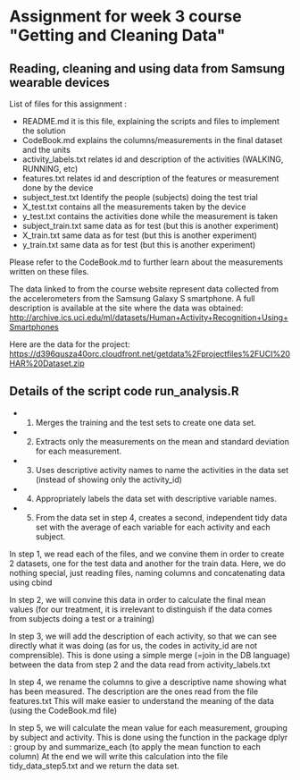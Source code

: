 # Assignment for week 3 course "Getting and Cleaning Data" 

## Reading, cleaning and using data from Samsung wearable devices

List of files for this assignment :
- README.md  it is this file, explaining the scripts and files to implement the solution
- CodeBook.md explains the columns/measurements in the final dataset and the units
- activity_labels.txt  relates id and description of the activities (WALKING, RUNNING, etc)
- features.txt  relates id and description of the features or measurement done by the device
- subject_test.txt Identify the people (subjects) doing the test trial
- X_test.txt  contains all the measurements taken by the device
- y_test.txt  contains the activities done while the measurement is taken
- subject_train.txt  same data as for test (but this is another experiment)
- X_train.txt   same data as for test (but this is another experiment)
- y_train.txt   same data as for test (but this is another experiment)

Please refer to the CodeBook.md to further learn about the measurements written on these files. 

The data linked to from the course website represent data collected from the accelerometers from the Samsung Galaxy S smartphone. A full description is available at the site where the data was obtained:
http://archive.ics.uci.edu/ml/datasets/Human+Activity+Recognition+Using+Smartphones

Here are the data for the project:
https://d396qusza40orc.cloudfront.net/getdata%2Fprojectfiles%2FUCI%20HAR%20Dataset.zip

## Details of the script code run_analysis.R

- 1) Merges the training and the test sets to create one data set. 
- 2) Extracts only the measurements on the mean and standard deviation for each measurement. 
- 3) Uses descriptive activity names to name the activities in the data set (instead of showing only the activity_id)
- 4) Appropriately labels the data set with descriptive variable names. 
- 5) From the data set in step 4, creates a second, independent tidy data set with the average of each variable for each activity and each subject.

In step 1, we read each of the files, and we convine them in order to create 2 datasets, one for the test data and another for the train data. Here, we do nothing special, just reading files, naming columns and concatenating data using cbind

In step 2, we will convine this data in order to calculate the final mean values (for our treatment, it is irrelevant to distinguish if the data comes from subjects doing a test or a training)

In step 3, we will add the description of each activity, so that we can see directly what it was doing (as for us, the codes in activity_id are not comprensible). This is done using a simple merge (=join in the DB language) between the data from step 2 and the data read from activity_labels.txt

In step 4, we rename the columns to give a descriptive name showing what has been measured. The description are the ones read from the file features.txt This will make easier to understand the meaning of the data (using the CodeBook.md file)

In step 5, we will calculate the mean value for each measurement, grouping by subject and activity. This is done using the function in the package dplyr : group by and summarize_each (to apply the mean function to each column)
At the end we will write this calculation into the file tidy_data_step5.txt and we return the data set.


